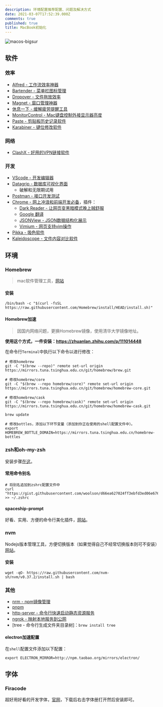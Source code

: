 ```yaml
---
description: 环境配置推荐配置、问题及解决方式
date: 2021-03-07T17:52:39.000Z
comments: true
published: true
title: MacBook初始化
---
```

![macos-bigsur](https://cdn.vox-cdn.com/thumbor/hFqCK9VhE8YFcuw3RJt59HM8heM=/0x0:1080x607/1200x800/filters:focal(454x218:626x390)/cdn.vox-cdn.com/uploads/chorus_image/image/67766925/macos.0.png)

## 软件

### 效率

- [Alfred - 工作流效率神器](https://www.alfredapp.com/)
- [Bartender - 菜单栏图标管理](https://www.macbartender.com/)
- [Dropover - 文件拖放效率](https://apps.apple.com/cn/app/dropover-%E6%9B%B4%E5%8A%A0%E5%AE%B9%E6%98%93%E6%8B%96%E6%94%BE%E6%96%87%E4%BB%B6/id1355679052?mt=12)
- [Magnet - 窗口管理神器](https://apps.apple.com/cn/app/magnet/id441258766?mt=12)
- [休息一下 - 缓解疲劳提醒工具](https://apps.apple.com/cn/app/%E4%BC%91%E6%81%AF%E4%B8%80%E4%B8%8B-%E7%BC%93%E8%A7%A3%E7%96%B2%E5%8A%B3%E6%8F%90%E9%86%92%E5%B7%A5%E5%85%B7/id1457158844?mt=12)
- [MonitorControl - Mac键盘控制外接显示器亮度](https://github.com/MonitorControl/MonitorControl)
- [Paste - 剪贴板历史记录软件](https://apps.apple.com/cn/app/paste-clipboard-manager/id967805235)
- [Karabiner - 键位修改软件](https://karabiner-elements.pqrs.org/)

### 网络

- [ClashX - 好用的VPN链接软件](https://github.com/yichengchen/clashX)

### 开发

- [VScode - 开发编辑器](https://code.visualstudio.com/)
- [Datagrip - 数据库可视化界面](https://www.jetbrains.com/datagrip/)
  - 破解和无限期试用
- [Postman - 接口开发测试](https://www.postman.com/downloads/)
- [Chrome - 网上冲浪和前端开发必备](https://www.google.com/chrome/?brand=CHBD&brand=BNSD&gclid=EAIaIQobChMI1MPhu_ad7wIViX4rCh0EsQCtEAAYASABEgJ9GfD_BwE&gclsrc=aw.ds)，插件：
  - [Dark Reader - 让网页变黑暗模式晚上贼舒服](https://chrome.google.com/webstore/detail/dark-reader/eimadpbcbfnmbkopoojfekhnkhdbieeh)
  - [Google 翻译](https://chrome.google.com/webstore/detail/google-translate/aapbdbdomjkkjkaonfhkkikfgjllcleb)
  - [JSONView - JSON数据结构化展示](https://chrome.google.com/webstore/detail/jsonview/chklaanhfefbnpoihckbnefhakgolnmc)
  - [Vimium - 网页支持vim操作](https://chrome.google.com/webstore/detail/vimium/dbepggeogbaibhgnhhndojpepiihcmeb)
- [Pikka - 吸色软件](https://apps.apple.com/cn/app/pikka-color-picker/id1195076754?mt=12)
- [Kaleidoscope - 文件内容对比软件](https://kaleidoscope.app/) 

## 环境

### Homebrew

> mac软件管理工具，[网站]()

#### 安装

```shell
/bin/bash -c "$(curl -fsSL https://raw.githubusercontent.com/Homebrew/install/HEAD/install.sh)"
```

#### Homebrew加速

> 因国内网络问题，更换Homebrew镜像，使用清华大学镜像地址。

**使用这个方式，一件安装：https://zhuanlan.zhihu.com/p/111014448**

在命令行`Terminal`中执行以下命令以进行修改：

```shell
# 修改homebrew
git -C "$(brew --repo)" remote set-url origin https://mirrors.tuna.tsinghua.edu.cn/git/homebrew/brew.git

# 修改homebrew/core
git -C "$(brew --repo homebrew/core)" remote set-url origin https://mirrors.tuna.tsinghua.edu.cn/git/homebrew/homebrew-core.git

# 修改homebrew/cask
git -C "$(brew --repo homebrew/cask)" remote set-url origin https://mirrors.tuna.tsinghua.edu.cn/git/homebrew/homebrew-cask.git

brew update

# 修改bottles，添加以下环节变量（添加到你正在使用的shell配置文件中）。
export HOMEBREW_BOTTLE_DOMAIN=https://mirrors.tuna.tsinghua.edu.cn/homebrew-bottles
```

### zsh和oh-my-zsh

安装步骤[在这](https://blog.woolson.cn/notes/other/zsh-for-macos.html)。

#### 常用命令别名

```shell
# 将别名追加到zshrc配置文件中
curl "https://gist.githubusercontent.com/woolson/d66ea627024ff3ebfd3ed06e676650d6/raw/44b6c4dc767e402205fc3a2c34ecf35da65e0252/.zshrc" >> ~/.zshrc
```

#### spaceship-prompt

好看、实用、方便的命令行美化插件，[网站](https://github.com/denysdovhan/spaceship-prompt)。

### nvm

Nodejs版本管理工具，方便切换版本（如果觉得自己不经常切换版本则可不安装）[网站](https://github.com/nvm-sh/nvm)。

#### 安装

```shell
wget -qO- https://raw.githubusercontent.com/nvm-sh/nvm/v0.37.2/install.sh | bash
```

### 其他

- [nrm - npm镜像管理](https://www.npmjs.com/package/nrm)
- [pnpm](https://www.npmjs.com/package/pnpm)
- [http-server - 命令行快速启动静态资源服务](https://www.npmjs.com/package/http-server)
- [ngrok - 映射本地服务到公网](https://www.npmjs.com/package/ngrok)
- [tree - 命令行生成文件夹目录树]：`brew install tree`

#### electron加速配置

在`shell`配置文件添加以下配置：

```shell
export ELECTRON_MIRROR=http://npm.taobao.org/mirrors/electron/
```

## 字体

### Firacode

超好用好看的开发字体，[官网](https://github.com/tonsky/FiraCode)，下载后右击字体册打开然后安装即可。
